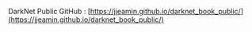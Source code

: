 DarkNet Public GitHub : [https://jjeamin.github.io/darknet_book_public/](https://jjeamin.github.io/darknet_book_public/)
